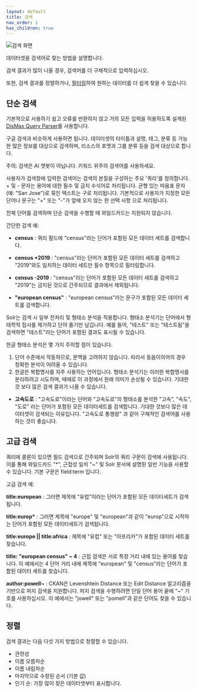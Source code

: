 ```yaml
---
layout: default
title: 검색
nav_order: 1
has_children: true
---
```


![검색 화면](/public-data/images/search.png)

데이터셋을 검색어로 찾는 방법을 설명합니다.

검색 결과가 많이 나올 경우, 검색어를 더 구체적으로 입력하십시오.

또한, 검색 결과를 정렬하거나, [필터링](search/filter)하여 원하는 데이터를 더 쉽게 찾을 수 있습니다.

## 단순 검색

기본적으로 사용하기 쉽고 오류를 반환하지 않고 거의 모든 입력을 허용하도록 설계된 [DisMax Query Parser](https://solr.apache.org/guide/8_11/the-dismax-query-parser.html)를 사용합니다.

구글 검색과 비슷하게 사용하면 됩니다. 데이터셋의 타이틀과 설명, 태그, 분류 등 가능한 많은 정보를 대상으로 검색하며, 리소스의 포맷과 그룹 분류 등을 검색 대상으로 합니다. 

 주의: 검색은 AI 챗봇이 아닙니다. 키워드 위주의 검색어를 사용하세요.

사용자가 검색창에 입력한 검색어는 검색의 본질을 구성하는 주요 '쿼리'를 정의합니다. + 및 - 문자는 용어에 대한 필수 및 금지 수식어로 처리됩니다. 균형 있는 따옴표 문자(예: "San Jose")로 묶인 텍스트는 구로 처리됩니다. 기본적으로 사용자가 지정한 모든 단어나 문구는 "+" 또는 "-"가 앞에 오지 않는 한 선택 사항 으로 처리됩니다.

  전체 단어를 검색하며 단순 검색을 수행할 때 와일드카드는 지원되지 않습니다.

간단한 검색 예:

* __census__ : 쿼리 필드에 "census"라는 단어가 포함된 모든 데이터 세트를 검색합니다.

* __census +2019__ : "census"라는 단어가 포함된 모든 데이터 세트를 검색하고 "2019"와도 일치하는 데이터 세트만 필수 항목으로 필터링합니다.

* __census -2019__ : "census"라는 단어가 포함된 모든 데이터 세트를 검색하고 "2019"는 금지된 것으로 간주되므로 결과에서 제외됩니다.

* __"european census"__ : "european census"라는 문구가 포함된 모든 데이터 세트를 검색합니다.

Solr는 검색 시 일부 전처리 및 형태소 분석을 적용합니다. 형태소 분석기는 단어에서 형태학적 접사를 제거하고 단어 줄기만 남깁니다. 예를 들어, "테스트" 또는 "테스트됨"을 검색하면 "테스트"라는 단어가 포함된 결과도 표시될 수 있습니다.

한글 형태소 분석은 몇 가지 주의할 점이 있습니다.

1. 단어 수준에서 작동하므로, 문맥을 고려하지 않습니다. 따라서 동음이의어의 경우 정확한 분석이 어려울 수 있습니다.
1. 한글은 복합명사를 자주 사용하는 언어입니다. 형태소 분석기는 이러한 복합명사를 분리하려고 시도하며, 때때로 이 과정에서 원래 의미가 손상될 수 있습니다. 기대한 것 보다 많은 검색 결과가 나올 수 있습니다.

* __고속도로__ : "고속도로"이라는 단어와 "고속도로"의 형태소를 분석한 "고속", "속도", "도로" 라는 단어가 포함된 모든 데이터세트를 검색합니다. 기대한 것보다 많은 데이터셋이 검색되는 이유입니다. "고속도로 통행량" 과 같이 구체적인 검색어를 사용하는 것이  좋습니다.


## 고급 검색

쿼리에 콜론이 있으면 필드 검색으로 간주되며 Solr의 쿼리 구문이 검색에 사용됩니다. 이를 통해 와일드카드 "*", 근접성 일치 "~" 및 Solr 문서에 설명된 일반 기능을 사용할 수 있습니다. 기본 구문은 field:term 입니다.

고급 검색 예:

__title:european__ : 그러면 제목에 "유럽"이라는 단어가 포함된 모든 데이터세트가 검색됩니다.

__title:europ*__ : 그러면 제목에 "europe" 및 "european"과 같이 "europ"으로 시작하는 단어가 포함된 모든 데이터세트가 검색됩니다.

__title:europe || title:africa__ : 제목에 "유럽" 또는 "아프리카"가 포함된 데이터 세트를 찾습니다.

__title: "european census" ~ 4__ : 근접 검색은 서로 특정 거리 내에 있는 용어를 찾습니다. 이 예에서는 4 단어 거리 내에 제목에 "european" 및 "census"라는 단어가 포함된 데이터 세트를 찾습니다.

__author:powell~__ : CKAN은 Levenshtein Distance 또는 Edit Distance 알고리즘을 기반으로 퍼지 검색을 지원합니다. 퍼지 검색을 수행하려면 단일 단어 용어 끝에 "~" 기호를 사용하십시오. 이 예에서는 "jowell" 또는 "pomell"과 같은 단어도 찾을 수 있습니다.

## 정렬

검색 결과는 다음 다섯 가지 방법으로 정렬할 수 있습니다.

* 관련성
* 이름 오름차순
* 이름 내림차순
* 마지막으로 수정된 순서 (기본 값)
* 인기 순: 가장 많이 찾은 데이터셋부터 표시합니다.

